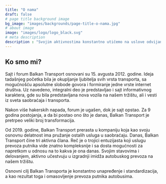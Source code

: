 ```yaml
---
title: "O nama"
draft: false
# page title background image
bg_image: "images/backgrounds/page-title-o-nama.jpg"
# about image
image: "images/logo/logo_black.svg"
# meta description
description : "Svojim aktivnostima konstantno utičemo na uslove odvijanja prevoza putnika, a pod sloganom #travelonbusway aktivno promovišemo i popularizujemo prevoz putnika autobusima."
---
```


## Ko smo mi?

Sajt i forum Balkan Transport osnovani su 15. avgusta 2012. godine. Ideja tadašnjeg početka bila je okupljanje ljubitelja svih vrsta transporta, sa mogućnošću apsolutne slobode govora i formiranje jedne vrste internet društva. Uz navedeno, integralni deo je predstavljao i sajt informativnog karaktera, gde su bila predstavljana nova vozila na našem tržištu, ali i vesti iz sveta saobraćaja i transporta. 

Nakon više hakerskih napada, forum je ugašen, dok je sajt opstao. Za 9 godina postojanja, a da bi postao ono što je danas, Balkan Transport je pretrpeo veliki broj transformacija.

Od 2019. godine, Balkan Transport prerasta u kompaniju koja kao svoju osnovnu delatnost ima pružanje ostalih usluga u saobraćaju. 
Danas, Balkan Transport čine tri aktivna člana. Reč je o trojici entuzijasta koji uslugu prevoza putnika vide znatno kompleksnije i sa dosta mogućnosti za napretkom u odnosu na to kakva je ona danas. Svojim stavovima i delovanjem, aktivno učestvuju u izgradnji imidža autobuskog prevoza na našem tržištu. 

Osnovni cilj Balkan Transporta je konstantno unapređenje i standardizacija, a kao rezultat toga i omasovljenje prevoza putnika autobusima. 

